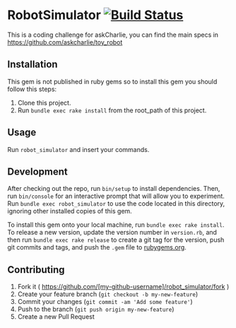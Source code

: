 # RobotSimulator [![Build Status](https://travis-ci.org/groteck/robot_simulator.svg?branch=master)](https://travis-ci.org/groteck/robot_simulator)

This is a coding challenge for askCharlie, you can find the main specs in https://github.com/askcharlie/toy_robot

## Installation

This gem is not published in ruby gems so to install this gem you should follow this steps:

1. Clone this project.
2. Run `bundle exec rake install` from the root_path of this project.

## Usage

Run `robot_simulator` and insert your commands.

## Development

After checking out the repo, run `bin/setup` to install dependencies. Then, run `bin/console` for an interactive prompt that will allow you to experiment. Run `bundle exec robot_simulator` to use the code located in this directory, ignoring other installed copies of this gem.

To install this gem onto your local machine, run `bundle exec rake install`. To release a new version, update the version number in `version.rb`, and then run `bundle exec rake release` to create a git tag for the version, push git commits and tags, and push the `.gem` file to [rubygems.org](https://rubygems.org).

## Contributing

1. Fork it ( https://github.com/[my-github-username]/robot_simulator/fork )
2. Create your feature branch (`git checkout -b my-new-feature`)
3. Commit your changes (`git commit -am 'Add some feature'`)
4. Push to the branch (`git push origin my-new-feature`)
5. Create a new Pull Request

